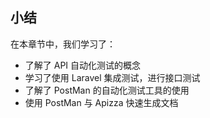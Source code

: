 ## 小结

在本章节中，我们学习了：

* 了解了 API 自动化测试的概念
* 学习了使用 Laravel 集成测试，进行接口测试
* 了解了 PostMan 的自动化测试工具的使用
* 使用 PostMan 与 Apizza 快速生成文档



